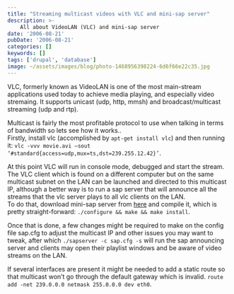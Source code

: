 ```yaml
---
title: "Streaming multicast videos with VLC and mini-sap server"
description: >-
    All about VideoLAN (VLC) and mini-sap server
date: '2006-08-21'
pubDate: '2006-08-21'
categories: []
keywords: []
tags: ['drupal', 'database']
image: ~/assets/images/blog/photo-1468956398224-6d6f66e22c35.jpg
---
```


VLC, formerly known as VideoLAN is one of the most main-stream applications used today to achieve media playing, and especially video stremaing. It supports unicast (udp, http, mmsh) and broadcast/multicast streaming (udp and rtp).

Multicast is fairly the most profitable protocol to use when talking in terms of bandwidth so lets see how it works..  
Firstly, install vlc (accomplished by  `apt-get install vlc`) and then running it:  `vlc -vvv movie.avi –sout ‘#standard{access=udp,mux=ts,dst=239.255.12.42}’`.

At this point VLC will run in console mode, debugged and start the stream. The VLC client which is found on a different computer but on the same multicast subnet on the LAN can be launched and directed to this multicast IP, although a better way is to run a sap server that will announce all the streams that the vlc server plays to all vlc clients on the LAN.  
To do that, download mini-sap server from  [here](http://www.videolan.org/streaming/download-sap-server.html "minisap server")  and compile it, which is pretty straight-forward: `./configure && make && make install`.

Once that is done, a few changes might be required to make on the config file sap.cfg to adjust the multicast IP and other issues you may want to tweak, after which  `./sapserver -c sap.cfg -s` will run the sap announcing server and clients may open their playlist windows and be aware of video streams on the LAN.

If several interfaces are present it might be needed to add a static route so that multicast won’t go through the default gateway which is invalid.  `route add -net 239.0.0.0 netmask 255.0.0.0 dev eth0`.